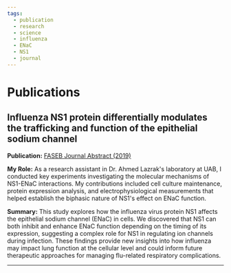 ```yaml
---
tags:
  - publication
  - research
  - science
  - influenza
  - ENaC
  - NS1
  - journal
---
```


# Publications

## Influenza NS1 protein differentially modulates the trafficking and function of the epithelial sodium channel

**Publication:** [FASEB Journal Abstract (2019)](https://faseb.onlinelibrary.wiley.com/doi/abs/10.1096/fasebj.2019.33.1_supplement.549.5)

**My Role:** As a research assistant in Dr. Ahmed Lazrak's laboratory at UAB, I conducted key experiments investigating the molecular mechanisms of NS1-ENaC interactions. My contributions included cell culture maintenance, protein expression analysis, and electrophysiological measurements that helped establish the biphasic nature of NS1's effect on ENaC function.

**Summary:**
This study explores how the influenza virus protein NS1 affects the epithelial sodium channel (ENaC) in cells. We discovered that NS1 can both inhibit and enhance ENaC function depending on the timing of its expression, suggesting a complex role for NS1 in regulating ion channels during infection. These findings provide new insights into how influenza may impact lung function at the cellular level and could inform future therapeutic approaches for managing flu-related respiratory complications.

---
